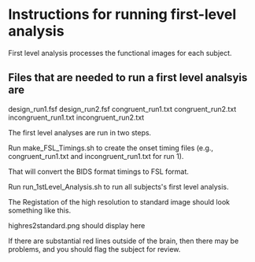# Instructions for running first-level analysis

First level analysis processes the functional images for each subject.

## Files that are needed to run a first level analsyis are

design_run1.fsf design_run2.fsf congruent_run1.txt congruent_run2.txt incongruent_run1.txt incongruent_run2.txt

The first level analyses are run in two steps.

Run make_FSL_Timings.sh to create the onset timing files (e.g., congruent_run1.txt and incongruent_run1.txt for run 1).

That will convert the BIDS format timings to FSL format.

Run run_1stLevel_Analysis.sh to run all subjects's first level analysis.

The Registation of the high resolution to standard image should look something like this.

highres2standard.png should display here

If there are substantial red lines outside of the brain, then there may be problems, and you should flag the subject for review.

